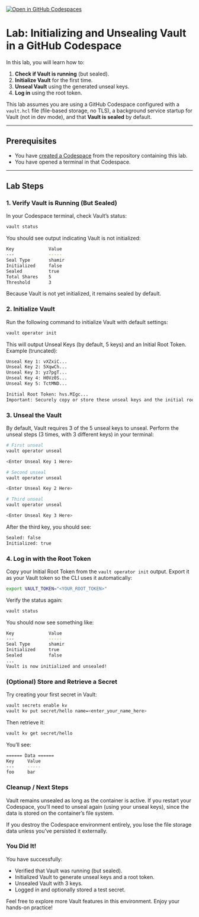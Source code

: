 [![Open in GitHub Codespaces](https://github.com/codespaces/badge.svg)](https://github.com/codespaces/new?repo=btkrausen/vault-codespaces&ref=main&folder=lab_unseal_vault_with_keys)

# Lab: Initializing and Unsealing Vault in a GitHub Codespace

In this lab, you will learn how to:

1. **Check if Vault is running** (but sealed).  
2. **Initialize Vault** for the first time.  
3. **Unseal Vault** using the generated unseal keys.  
4. **Log in** using the root token.  

This lab assumes you are using a GitHub Codespace configured with a `vault.hcl` file (file-based storage, no TLS), a background service startup for Vault (not in dev mode), and that **Vault is sealed** by default.

---

## Prerequisites

- You have [created a Codespace](https://github.com/features/codespaces) from the repository containing this lab.
- You have opened a terminal in that Codespace.

---

## Lab Steps

### 1. Verify Vault is Running (But Sealed)

In your Codespace terminal, check Vault’s status:
```bash
vault status
```
You should see output indicating Vault is not initialized:
```bash
Key             Value
---             -----
Seal Type       shamir
Initialized     false
Sealed          true
Total Shares    5
Threshold       3
```
Because Vault is not yet initialized, it remains sealed by default.

### 2. Initialize Vault
Run the following command to initialize Vault with default settings:
```bash
vault operator init
```

This will output Unseal Keys (by default, 5 keys) and an Initial Root Token. Example (truncated):
```bash
Unseal Key 1: vXZxiC...
Unseal Key 2: 5XqwCh...
Unseal Key 3: yz7pgT...
Unseal Key 4: H0Vz0S...
Unseal Key 5: TctMND...

Initial Root Token: hvs.MIgc...
Important: Securely copy or store these unseal keys and the initial root token. You need them to unseal and authenticate to Vault.
```

### 3. Unseal the Vault
By default, Vault requires 3 of the 5 unseal keys to unseal. Perform the unseal steps (3 times, with 3 different keys) in your terminal:
```bash
# First unseal
vault operator unseal

<Enter Unseal Key 1 Here>

# Second unseal
vault operator unseal

<Enter Unseal Key 2 Here>

# Third unseal
vault operator unseal

<Enter Unseal Key 3 Here>
```
After the third key, you should see:
```bash
Sealed: false
Initialized: true
```

### 4. Log in with the Root Token
Copy your Initial Root Token from the `vault operator init` output.
Export it as your Vault token so the CLI uses it automatically:
```bash
export VAULT_TOKEN="<YOUR_ROOT_TOKEN>"
```
Verify the status again:
```bash
vault status
```
You should now see something like:
```bash
Key             Value
---             -----
Seal Type       shamir
Initialized     true
Sealed          false
...
Vault is now initialized and unsealed!
```

### (Optional) Store and Retrieve a Secret
Try creating your first secret in Vault:
```bash
vault secrets enable kv
vault kv put secret/hello name=<enter_your_name_here>
```
Then retrieve it:
```bash
vault kv get secret/hello
```
You’ll see:
```bash
====== Data ======
Key     Value
---     -----
foo     bar
```

### Cleanup / Next Steps
Vault remains unsealed as long as the container is active. If you restart your Codespace, you’ll need to unseal again (using your unseal keys), since the data is stored on the container’s file system.

If you destroy the Codespace environment entirely, you lose the file storage data unless you’ve persisted it externally.

### You Did It!
You have successfully:

- Verified that Vault was running (but sealed).
- Initialized Vault to generate unseal keys and a root token.
- Unsealed Vault with 3 keys.
- Logged in and optionally stored a test secret.

Feel free to explore more Vault features in this environment. Enjoy your hands-on practice!